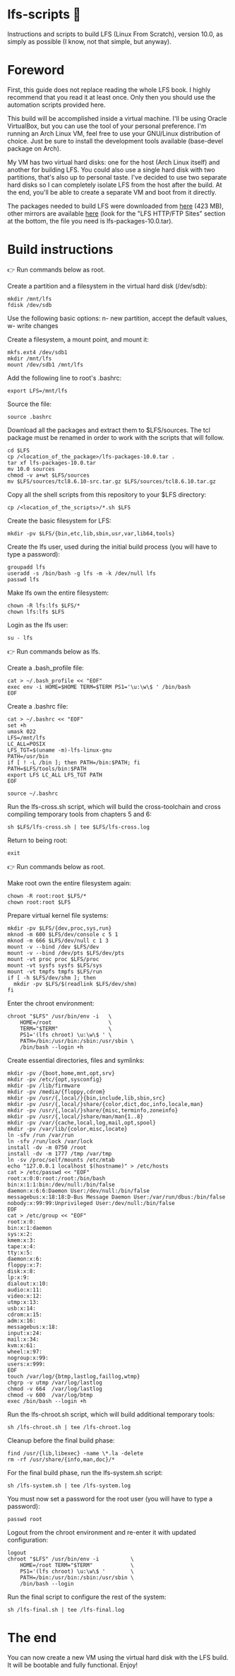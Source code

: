 # lfs-scripts :penguin:
Instructions and scripts to build LFS (Linux From Scratch), version 10.0, as simply as possible (I know, not that simple, but anyway).

# Foreword

First, this guide does not replace reading the whole LFS book. I highly recommend that you read it at least once. Only then you should use the automation scripts provided here.

This build will be accomplished inside a virtual machine. I'll be using Oracle VirtualBox, but you can use the tool of your personal preference. I'm running an Arch Linux VM, feel free to use your GNU/Linux distribution of choice. Just be sure to install the development tools available (base-devel package on Arch).

My VM has two virtual hard disks: one for the host (Arch Linux itself) and another for building LFS. You could also use a single hard disk with two partitions, that's also up to personal taste. I've decided to use two separate hard disks so I can completely isolate LFS from the host after the build. At the end, you'll be able to create a separate VM and boot from it directly.

The packages needed to build LFS were downloaded from [here](http://ftp.lfs-matrix.net/pub/lfs/lfs-packages/lfs-packages-10.0.tar) (423 MB), other mirrors are available [here](http://linuxfromscratch.org/lfs/download.html) (look for the "LFS HTTP/FTP Sites" section at the bottom, the file you need is lfs-packages-10.0.tar).

# Build instructions

:point_right: Run commands below as root.

Create a partition and a filesystem in the virtual hard disk (/dev/sdb):

```
mkdir /mnt/lfs
fdisk /dev/sdb
```

Use the following basic options: n- new partition, accept the default values, w- write changes

Create a filesystem, a mount point, and mount it:

```
mkfs.ext4 /dev/sdb1
mkdir /mnt/lfs
mount /dev/sdb1 /mnt/lfs
```

Add the following line to root's .bashrc:

```
export LFS=/mnt/lfs
```

Source the file:

```
source .bashrc
```

Download all the packages and extract them to $LFS/sources. The tcl package must be renamed in order to work with the scripts that will follow.

```
cd $LFS
cp /<location_of_the_package>/lfs-packages-10.0.tar .
tar xf lfs-packages-10.0.tar
mv 10.0 sources
chmod -v a+wt $LFS/sources
mv $LFS/sources/tcl8.6.10-src.tar.gz $LFS/sources/tcl8.6.10.tar.gz
```

Copy all the shell scripts from this repository to your $LFS directory:

```
cp /<location_of_the_scripts>/*.sh $LFS
```

Create the basic filesystem for LFS:

```
mkdir -pv $LFS/{bin,etc,lib,sbin,usr,var,lib64,tools}
```

Create the lfs user, used during the initial build process (you will have to type a password):

```
groupadd lfs
useradd -s /bin/bash -g lfs -m -k /dev/null lfs
passwd lfs
```

Make lfs own the entire filesystem:

```
chown -R lfs:lfs $LFS/*
chown lfs:lfs $LFS
```

Login as the lfs user:

```
su - lfs
```

:point_right: Run commands below as lfs.

Create a .bash_profile file:

```
cat > ~/.bash_profile << "EOF"
exec env -i HOME=$HOME TERM=$TERM PS1='\u:\w\$ ' /bin/bash
EOF
```

Create a .bashrc file:

```
cat > ~/.bashrc << "EOF"
set +h
umask 022
LFS=/mnt/lfs
LC_ALL=POSIX
LFS_TGT=$(uname -m)-lfs-linux-gnu
PATH=/usr/bin
if [ ! -L /bin ]; then PATH=/bin:$PATH; fi
PATH=$LFS/tools/bin:$PATH
export LFS LC_ALL LFS_TGT PATH
EOF

source ~/.bashrc
```

Run the lfs-cross.sh script, which will build the cross-toolchain and cross compiling temporary tools from chapters 5 and 6:

``` 
sh $LFS/lfs-cross.sh | tee $LFS/lfs-cross.log
```

Return to being root:

```
exit
```

:point_right: Run commands below as root.

Make root own the entire filesystem again:

```
chown -R root:root $LFS/*
chown root:root $LFS
```

Prepare virtual kernel file systems:

```
mkdir -pv $LFS/{dev,proc,sys,run}
mknod -m 600 $LFS/dev/console c 5 1
mknod -m 666 $LFS/dev/null c 1 3
mount -v --bind /dev $LFS/dev
mount -v --bind /dev/pts $LFS/dev/pts
mount -vt proc proc $LFS/proc
mount -vt sysfs sysfs $LFS/sys
mount -vt tmpfs tmpfs $LFS/run
if [ -h $LFS/dev/shm ]; then
  mkdir -pv $LFS/$(readlink $LFS/dev/shm)
fi
```

Enter the chroot environment:

```
chroot "$LFS" /usr/bin/env -i   \
    HOME=/root                  \
    TERM="$TERM"                \
    PS1='(lfs chroot) \u:\w\$ ' \
    PATH=/bin:/usr/bin:/sbin:/usr/sbin \
    /bin/bash --login +h
```

Create essential directories, files and symlinks:

```
mkdir -pv /{boot,home,mnt,opt,srv}
mkdir -pv /etc/{opt,sysconfig}
mkdir -pv /lib/firmware
mkdir -pv /media/{floppy,cdrom}
mkdir -pv /usr/{,local/}{bin,include,lib,sbin,src}
mkdir -pv /usr/{,local/}share/{color,dict,doc,info,locale,man}
mkdir -pv /usr/{,local/}share/{misc,terminfo,zoneinfo}
mkdir -pv /usr/{,local/}share/man/man{1..8}
mkdir -pv /var/{cache,local,log,mail,opt,spool}
mkdir -pv /var/lib/{color,misc,locate}
ln -sfv /run /var/run
ln -sfv /run/lock /var/lock
install -dv -m 0750 /root
install -dv -m 1777 /tmp /var/tmp
ln -sv /proc/self/mounts /etc/mtab
echo "127.0.0.1 localhost $(hostname)" > /etc/hosts
cat > /etc/passwd << "EOF"
root:x:0:0:root:/root:/bin/bash
bin:x:1:1:bin:/dev/null:/bin/false
daemon:x:6:6:Daemon User:/dev/null:/bin/false
messagebus:x:18:18:D-Bus Message Daemon User:/var/run/dbus:/bin/false
nobody:x:99:99:Unprivileged User:/dev/null:/bin/false
EOF
cat > /etc/group << "EOF"
root:x:0:
bin:x:1:daemon
sys:x:2:
kmem:x:3:
tape:x:4:
tty:x:5:
daemon:x:6:
floppy:x:7:
disk:x:8:
lp:x:9:
dialout:x:10:
audio:x:11:
video:x:12:
utmp:x:13:
usb:x:14:
cdrom:x:15:
adm:x:16:
messagebus:x:18:
input:x:24:
mail:x:34:
kvm:x:61:
wheel:x:97:
nogroup:x:99:
users:x:999:
EOF
touch /var/log/{btmp,lastlog,faillog,wtmp}
chgrp -v utmp /var/log/lastlog
chmod -v 664  /var/log/lastlog
chmod -v 600  /var/log/btmp
exec /bin/bash --login +h
```

Run the lfs-chroot.sh script, which will build additional temporary tools:

``` 
sh /lfs-chroot.sh | tee /lfs-chroot.log
```

Cleanup before the final build phase:

```
find /usr/{lib,libexec} -name \*.la -delete
rm -rf /usr/share/{info,man,doc}/*
```

For the final build phase, run the lfs-system.sh script:

``` 
sh /lfs-system.sh | tee /lfs-system.log
```

You must now set a password for the root user (you will have to type a password):

```
passwd root
```

Logout from the chroot environment and re-enter it with updated configuration:

```
logout
chroot "$LFS" /usr/bin/env -i          \
    HOME=/root TERM="$TERM"            \
    PS1='(lfs chroot) \u:\w\$ '        \
    PATH=/bin:/usr/bin:/sbin:/usr/sbin \
    /bin/bash --login
```

Run the final script to configure the rest of the system:

```
sh /lfs-final.sh | tee /lfs-final.log
```

# The end

You can now create a new VM using the virtual hard disk with the LFS build. It will be bootable and fully functional. Enjoy!
